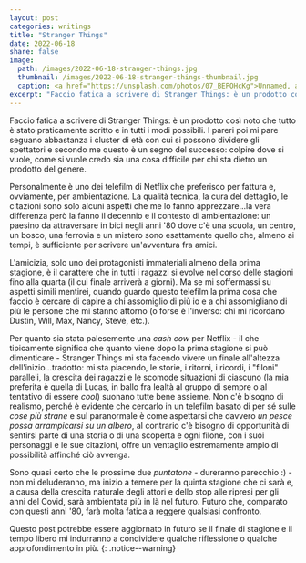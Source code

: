 ```yaml
---
layout: post
categories: writings
title: "Stranger Things"
date: 2022-06-18
share: false
image:
  path: /images/2022-06-18-stranger-things.jpg
  thumbnail: /images/2022-06-18-stranger-things-thumbnail.jpg
  caption: <a href="https://unsplash.com/photos/07_BEPOHcKg">Unnamed, a photo by Rafal Werczynski</a>
excerpt: "Faccio fatica a scrivere di Stranger Things: è un prodotto così noto che tutto è stato praticamente scritto e in tutti i modi possibili. I pareri poi mi pare seguano abbastanza i cluster di età con cui si possono dividere gli spettatori e secondo me questo è..."
---
```

Faccio fatica a scrivere di Stranger Things: è un prodotto così noto che tutto è stato praticamente scritto e in tutti i modi possibili. I pareri poi mi pare seguano abbastanza i cluster di età con cui si possono dividere gli spettatori e secondo me questo è un segno del successo: colpire dove si vuole, come si vuole credo sia una cosa difficile per chi sta dietro un prodotto del genere.

Personalmente è uno dei telefilm di Netflix che preferisco per fattura e, ovviamente, per ambientazione. La qualità tecnica, la cura del dettaglio, le citazioni sono solo alcuni aspetti che me lo fanno apprezzare...la vera differenza però la fanno il decennio e il contesto di ambientazione: un paesino da attraversare in bici negli anni '80 dove c'è una scuola, un centro, un bosco, una ferrovia e un mistero sono esattamente quello che, almeno ai tempi, è sufficiente per scrivere un'avventura fra amici.

L'amicizia, solo uno dei protagonisti immateriali almeno della prima stagione, è il carattere che in tutti i ragazzi si evolve nel corso delle stagioni fino alla quarta (il cui finale arriverà a giorni). Ma se mi soffermassi su aspetti simili mentirei, quando guardo questo telefilm la prima cosa che faccio è cercare di capire a chi assomiglio di più io e a chi assomigliano di più le persone che mi stanno attorno (o forse è l'inverso: chi mi ricordano Dustin, Will, Max, Nancy, Steve, etc.).

Per quanto sia stata palesemente una _cash cow_ per Netflix - il che tipicamente significa che quanto viene dopo la prima stagione si può dimenticare - Stranger Things mi sta facendo vivere un finale all'altezza dell'inizio...tradotto: mi sta piacendo, le storie, i ritorni, i ricordi, i "filoni" paralleli, la crescita dei ragazzi e le scomode situazioni di ciascuno (la mia preferita è quella di Lucas, in ballo fra lealtà al gruppo di sempre o al tentativo di essere _cool_) suonano tutte bene assieme. Non c'è bisogno di realismo, perché è evidente che cercarlo in un telefilm basato di per sé sulle _cose più strane_ e sul paranormale è come aspettarsi che davvero _un pesce possa arrampicarsi su un albero_, al contrario c'è bisogno di opportunità di sentirsi parte di una storia o di una scoperta e ogni filone, con i suoi personaggi e le sue citazioni, offre un ventaglio estremamente ampio di possibilità affinché ciò avvenga.

Sono quasi certo che le prossime due _puntatone_  - dureranno parecchio :) - non mi deluderanno, ma inizio a temere per la quinta stagione che ci sarà e, a causa della crescita naturale degli attori e dello stop alle ripresi per gli anni del Covid, sarà ambientata più in là nel futuro. Futuro che, comparato con questi anni '80, farà molta fatica a reggere qualsiasi confronto.

Questo post potrebbe essere aggiornato in futuro se il finale di stagione e il tempo libero mi indurranno a condividere qualche riflessione o qualche approfondimento in più.
{: .notice--warning}
